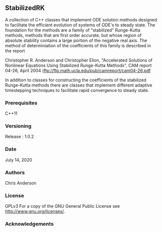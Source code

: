 ## StabilizedRK

A collection of C++ classes that implement ODE solution methods designed to facilitate the efficient evolution of systems of ODE's to steady state.  The foundation for the methods are a family of "stabilized" Runge-Kutta methods, methods that are first order accurate, but whose region of absolute stability contains a large portion of the negative real axis. The method of determiniation of the coefficients of this family is described in the report 

Christopher R. Anderson and Christopher Elion, "Accelerated Solutions of Nonlinear Equations Using Stabilized Runge-Kutta Methods", CAM report 04-26, April 2004 (ftp://ftp.math.ucla.edu/pub/camreport/cam04-26.pdf

In addition to classes for constructing the coefficients of the stabilized Runge-Kutta methods there are classes that implement different adaptive timestepping techniques to facilitate rapid convergence to steady state. 


### Prerequisites
C++11
### Versioning
Release : 1.0.2
### Date 
July 14, 2020 
### Authors
Chris Anderson
### License
GPLv3  For a copy of the GNU General Public License see <http://www.gnu.org/licenses/>.
### Acknowledgements


